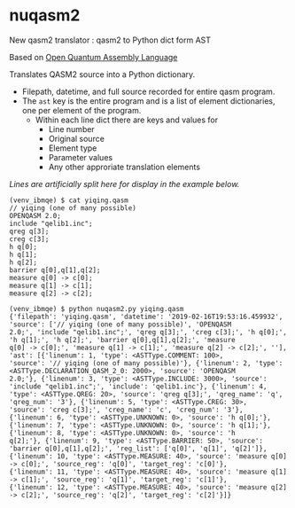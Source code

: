 # nuqasm2
New qasm2 translator : qasm2 to Python dict form AST

Based on [Open Quantum Assembly Language](https://arxiv.org/pdf/1707.03429.pdf)

Translates QASM2 source into a Python dictionary.
* Filepath, datetime, and full source recorded for entire qasm program.
* The `ast` key is the entire program and is a list of element dictionaries, one per element of the program.
  * Within each line dict there are keys and values for
    * Line number
    * Original source
    * Element type
    * Parameter values
    * Any other approriate translation elements

_Lines are artificially split here for display in the example below._

```
(venv_ibmqe) $ cat yiqing.qasm 
// yiqing (one of many possible)
OPENQASM 2.0;
include "qelib1.inc";
qreg q[3];
creg c[3];
h q[0];
h q[1];
h q[2];
barrier q[0],q[1],q[2];
measure q[0] -> c[0];
measure q[1] -> c[1];
measure q[2] -> c[2];

(venv_ibmqe) $ python nuqasm2.py yiqing.qasm 
{'filepath': 'yiqing.qasm', 'datetime': '2019-02-16T19:53:16.459932', 'source': ['// yiqing (one of many possible)', 'OPENQASM
2.0;', 'include "qelib1.inc";', 'qreg q[3];', 'creg c[3];', 'h q[0];', 'h q[1];', 'h q[2];', 'barrier q[0],q[1],q[2];', 'measure
q[0] -> c[0];', 'measure q[1] -> c[1];', 'measure q[2] -> c[2];', ''], 'ast': [{'linenum': 1, 'type': <ASTType.COMMENT: 100>,
'source': '// yiqing (one of many possible)'}, {'linenum': 2, 'type': <ASTType.DECLARATION_QASM_2_0: 2000>, 'source': 'OPENQASM
2.0;'}, {'linenum': 3, 'type': <ASTType.INCLUDE: 3000>, 'source': 'include "qelib1.inc";', 'include': 'qelib1.inc'}, {'linenum': 4,
'type': <ASTType.QREG: 20>, 'source': 'qreg q[3];', 'qreg_name': 'q', 'qreg_num': '3'}, {'linenum': 5, 'type': <ASTType.CREG: 30>,
'source': 'creg c[3];', 'creg_name': 'c', 'creg_num': '3'}, {'linenum': 6, 'type': <ASTType.UNKNOWN: 0>, 'source': 'h q[0];'},
{'linenum': 7, 'type': <ASTType.UNKNOWN: 0>, 'source': 'h q[1];'}, {'linenum': 8, 'type': <ASTType.UNKNOWN: 0>, 'source': 'h
q[2];'}, {'linenum': 9, 'type': <ASTType.BARRIER: 50>, 'source': 'barrier q[0],q[1],q[2];', 'reg_list': ['q[0]', 'q[1]', 'q[2]']},
{'linenum': 10, 'type': <ASTType.MEASURE: 40>, 'source': 'measure q[0] -> c[0];', 'source_reg': 'q[0]', 'target_reg': 'c[0]'},
{'linenum': 11, 'type': <ASTType.MEASURE: 40>, 'source': 'measure q[1] -> c[1];', 'source_reg': 'q[1]', 'target_reg': 'c[1]'},
{'linenum': 12, 'type': <ASTType.MEASURE: 40>, 'source': 'measure q[2] -> c[2];', 'source_reg': 'q[2]', 'target_reg': 'c[2]'}]}
```
